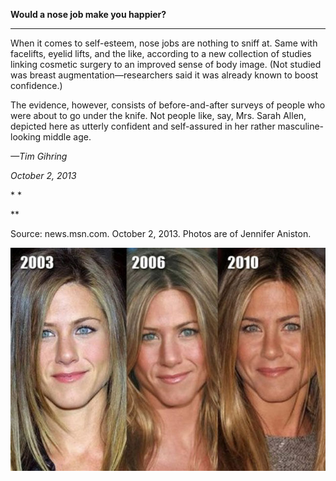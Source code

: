 **Would a nose job make you happier?**

****

When it comes to self-esteem, nose jobs are nothing to sniff at. Same with facelifts, eyelid lifts, and the like, according to a new collection of studies linking cosmetic surgery to an improved sense of body image. (Not studied was breast augmentation—researchers said it was already known to boost confidence.) 

The evidence, however, consists of before-and-after surveys of people who were about to go under the knife. Not people like, say, Mrs. Sarah Allen, depicted here as utterly confident and self-assured in her rather masculine-looking middle age. 

*—Tim Gihring*

*October 2, 2013*

* *

**

Source: news.msn.com. October 2, 2013. Photos are of Jennifer Aniston. 

![](../images/13.10.03_Gihring_NoseJobEDIT.jpg)
